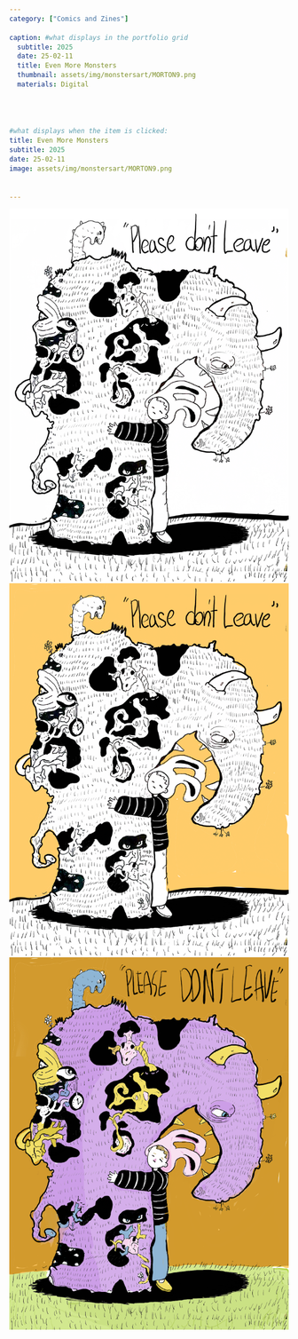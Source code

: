 ```yaml
---
category: ["Comics and Zines"]

caption: #what displays in the portfolio grid
  subtitle: 2025
  date: 25-02-11
  title: Even More Monsters
  thumbnail: assets/img/monstersart/MORTON9.png
  materials: Digital




#what displays when the item is clicked:
title: Even More Monsters
subtitle: 2025
date: 25-02-11
image: assets/img/monstersart/MORTON9.png


---
```

<div class="row padded">
 <div class="col-md-12 col-sm-12">
     <img class="img-fluid d-block mx-auto" src="assets/img/monstersart/MORTON7.png" alt=""/>
  </div>
   <div class="col-md-12 col-sm-12">
     <img class="img-fluid d-block mx-auto" src="assets/img/monstersart/MORTON9.png" alt=""/>
  </div>
     <div class="col-md-12 col-sm-12">
     <img class="img-fluid d-block mx-auto" src="assets/img/monstersart/MORTON15.png" alt=""/>
  </div>

</div>

